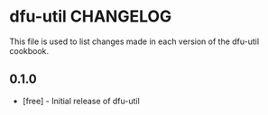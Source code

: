 # dfu-util CHANGELOG

This file is used to list changes made in each version of the dfu-util cookbook.

## 0.1.0
- [free] - Initial release of dfu-util
